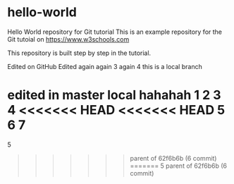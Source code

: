# hello-world
Hello World repository for Git tutorial
This is an example repository for the Git tutoial on https://www.w3schools.com

This repository is built step by step in the tutorial. 

Edited on GitHub
Edited again
again 3
again 4
this is a local branch

edited in master local
hahahah
1
2
3
4
<<<<<<< HEAD
<<<<<<< HEAD
5
6
7
=======
5
>>>>>>> parent of 62f6b6b (6 commit)
=======
5
>>>>>>> parent of 62f6b6b (6 commit)
